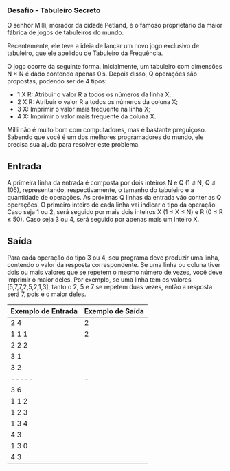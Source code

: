 
### Desafio - Tabuleiro Secreto

O senhor Milli, morador da cidade Petland, é o famoso proprietário da maior fábrica de jogos de tabuleiros do mundo. 

Recentemente, ele teve a ideia de lançar um novo jogo exclusivo de tabuleiro, que ele apelidou de Tabuleiro da Frequência.

O jogo ocorre da seguinte forma. Inicialmente, um tabuleiro com dimensões N × N é dado contendo apenas 0’s. Depois disso, Q operações são propostas, podendo ser de 4 tipos:

* 1 X R: Atribuir o valor R a todos os números da linha X;
* 2 X R: Atribuir o valor R a todos os números da coluna X;
* 3 X: Imprimir o valor mais frequente na linha X;
* 4 X: Imprimir o valor mais frequente da coluna X.

Milli não é muito bom com computadores, mas é bastante preguiçoso. Sabendo que você é um dos melhores programadores do mundo, ele precisa sua ajuda para resolver este problema.

## Entrada
A primeira linha da entrada é composta por dois inteiros N e Q (1 ≤ N, Q ≤ 105), representando, respectivamente, o tamanho do tabuleiro e a quantidade de operações. As próximas Q linhas da entrada vão conter as Q operações. O primeiro inteiro de cada linha vai indicar o tipo da operação. Caso seja 1 ou 2, será seguido por mais dois inteiros X (1 ≤ X ≤ N) e R (0 ≤ R ≤ 50). Caso seja 3 ou 4, será seguido por apenas mais um inteiro X.

## Saída
Para cada operação do tipo 3 ou 4, seu programa deve produzir uma linha, contendo o valor da resposta correspondente. Se uma linha ou coluna tiver dois ou mais valores que se repetem o mesmo número de vezes, você deve imprimir o maior deles. Por exemplo, se uma linha tem os valores [5,7,7,2,5,2,1,3], tanto o 2, 5 e 7 se repetem duas vezes, então a resposta será 7, pois é o maior deles.     
 
| Exemplo de Entrada | Exemplo de Saída |
|--------------------|------------------|
| 2 4 | 2 |
| 1 1 1 | 2 |
| 2 2 2 | |
| 3 1 | |
| 3 2 | |
|-----|-|
| 3 6 | |
| 1 1 2 | |
| 1 2 3 | |
| 1 3 4 | |
| 4 3 | |
| 1 3 0 | |
| 4 3 | |
	